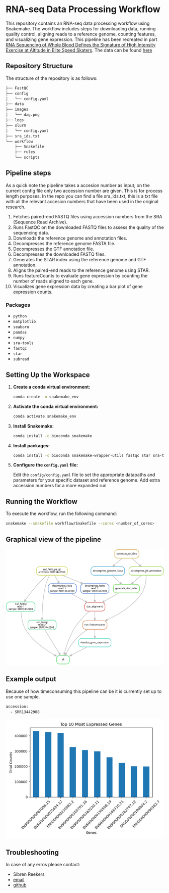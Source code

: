 # RNA-seq Data Processing Workflow

This repository contains an RNA-seq data processing workflow using Snakemake. The workflow includes steps for downloading data, running quality control, aligning reads to a reference genome, counting features, and visualizing gene expression. This pipeline has been recreated in part [RNA Sequencing of Whole Blood Defines the Signature of High Intensity Exercise at Altitude in Elite Speed Skaters](https://www.mdpi.com/2073-4425/13/4/574). The data can be found [here](https://www.ncbi.nlm.nih.gov/geo/query/acc.cgi?acc=GSE164890)

## Repository Structure

The structure of the repository is as follows:

```sh
├── FastQC
├── config
│   └── config.yaml
├── data
├── images
│   └── dag.png
├── logs
├── slurm
│   └── config.yaml
├── sra_ids.txt
└── workflow
    ├── Snakefile
    ├── rules
    └── scripts
```


## Pipeline steps

As a quick note the pipeline takes a accesion number as input, on the current config file only two accession number are given. This is for process length purposes. In the repo you can find a file sra_ids.txt, this is a txt file with all the relevant accesion numbers that have been used in the original research.

1. Fetches paired-end FASTQ files using accession numbers from the SRA (Sequence Read Archive).
2. Runs FastQC on the downloaded FASTQ files to assess the quality of the sequencing data.
3. Downloads the reference genome and annotation files.
4. Decompresses the reference genome FASTA file.
5. Decompresses the GTF annotation file.
6. Decompresses the downloaded FASTQ files.
7. Generates the STAR index using the reference genome and GTF annotation.
8. Aligns the paired-end reads to the reference genome using STAR.
9. Runs featureCounts to evaluate gene expression by counting the number of reads aligned to each gene.
10. Visualizes gene expression data by creating a bar plot of gene expression counts.

### Packages
- `python`
- `matplotlib`
- `seaborn`
- `pandas`
- `numpy`
- `sra-tools`
- `fastqc`
- `star`
- `subread`

## Setting Up the Workspace

1. **Create a conda virtual environment:**

    ```sh
    conda create -n snakemake_env
    ```

2. **Activate the conda virtual environment:**
   
    ```sh
    conda activate snakemake_env
    ``` 

3. **Install Snakemake:**

    ```sh
    conda install -c bioconda snakemake
    ```

4. **Install packages:**

    ```sh
    conda install -c bioconda snakemake-wrapper-utils fastqc star sra-tools
    ```
    
5. **Configure the `config.yaml` file:**

    Edit the `config/config.yaml` file to set the appropriate datapaths and parameters for your specific dataset and reference genome.
    Add extra accession numbers for a more expanded run

## Running the Workflow
To execute the workflow, run the following command:

```sh
snakemake --snakefile workflow/Snakefile --cores <number_of_cores>
```
## Graphical view of the pipeline
![Workflow DAG](dag.png)

## Example output
Because of how timeconsuming this pipeline can be it is currently set up to use one sample.

```sh
accession: 
  - SRR13442908
```

![Gene expression barplot](plots/gene_expression_barplot.png)

## Troubleshooting

In case of any erros please contact:
- Sibren Reekers
- [email](sibrenreekers@gmail.com)
- [github](https://github.com/SibrenReekers)




